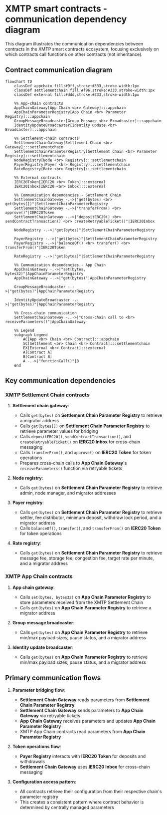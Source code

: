 # XMTP smart contracts - communication dependency diagram

This diagram illustrates the communication dependencies between contracts in the XMTP smart contracts ecosystem, focusing exclusively on which contracts call functions on other contracts (not inheritance).

## Contract communication diagram

```mermaid
flowchart TD
    classDef appchain fill:#9ff,stroke:#333,stroke-width:1px
    classDef settlementchain fill:#f96,stroke:#333,stroke-width:1px
    classDef external fill:#ddd,stroke:#333,stroke-width:1px

    %% App-chain contracts
    AppChainGateway[App Chain <br> Gateway]:::appchain
    AppChainParameterRegistry[App Chain <br> Parameter Registry]:::appchain
    GroupMessageBroadcaster[Group Message <br> Broadcaster]:::appchain
    IdentityUpdateBroadcaster[Identity Update <br> Broadcaster]:::appchain

    %% Settlement-chain contracts
    SettlementChainGateway[Settlement Chain <br> Gateway]:::settlementchain
    SettlementChainParameterRegistry[Settlement Chain <br> Parameter Registry]:::settlementchain
    NodeRegistry[Node <br> Registry]:::settlementchain
    PayerRegistry[Payer <br> Registry]:::settlementchain
    RateRegistry[Rate <br> Registry]:::settlementchain

    %% External contracts
    IERC20Token[IERC20 <br> Token]:::external
    IERC20Inbox[IERC20 <br> Inbox]:::external

    %% Communication dependencies - Settlement Chain
    SettlementChainGateway -.->|"get(bytes) <br> get(bytes[])"|SettlementChainParameterRegistry
    SettlementChainGateway -.->|"transferFrom() <br> approve()"|IERC20Token
    SettlementChainGateway -.->|"depositERC20() <br> sendContractTransaction() <br> createRetryableTicket()"|IERC20Inbox

    NodeRegistry -.->|"get(bytes)"|SettlementChainParameterRegistry

    PayerRegistry -.->|"get(bytes)"|SettlementChainParameterRegistry
    PayerRegistry -.->|"balanceOf() <br> transfer() <br> transferFrom()"|IERC20Token

    RateRegistry -.->|"get(bytes)"|SettlementChainParameterRegistry

    %% Communication dependencies - App Chain
    AppChainGateway -.->|"set(bytes, bytes32)"|AppChainParameterRegistry
    AppChainGateway -.->|"get(bytes)"|AppChainParameterRegistry

    GroupMessageBroadcaster -.->|"get(bytes)"|AppChainParameterRegistry

    IdentityUpdateBroadcaster -.->|"get(bytes)"|AppChainParameterRegistry

    %% Cross-chain communication
    SettlementChainGateway -..->|"Cross-chain call to <br> receiveParameters()"|AppChainGateway

    %% Legend
    subgraph Legend
        AC[App <br> Chain <br> Contract]:::appchain
        SC[Settlement <br> Chain <br> Contract]:::settlementchain
        EX[External <br> Contract]:::external
        A[Contract A]
        B[Contract B]
        A -.->|"functionCall()"|B
    end
```

## Key communication dependencies

### XMTP Settlement Chain contracts

1. **Settlement chain gateway**:

    - Calls `get(bytes)` on **Settlement Chain Parameter Registry** to retrieve a migrator address
    - Calls `get(bytes[])` on **Settlement Chain Parameter Registry** to retrieve parameter values for bridging
    - Calls `depositERC20()`, `sendContractTransaction()`, and `createRetryableTicket()` on **IERC20 Inbox** for cross-chain messaging
    - Calls `transferFrom()`, and `approve()` on **IERC20 Token** for token operations
    - Prepares cross-chain calls to **App Chain Gateway**'s `receiveParameters()` function via retryable tickets

2. **Node registry**:

    - Calls `get(bytes)` on **Settlement Chain Parameter Registry** to retrieve admin, node manager, and migrator addresses

3. **Payer registry**:

    - Calls `get(bytes)` on **Settlement Chain Parameter Registry** to retrieve settler, fee distributor, minimum deposit, withdraw lock period, and a migrator address
    - Calls `balanceOf()`, `transfer()`, and `transferFrom()` on **IERC20 Token** for token operations

4. **Rate registry**:

    - Calls `get(bytes)` on **Settlement Chain Parameter Registry** to retrieve message fee, storage fee, congestion fee, target rate per minute, and a migrator address

### XMTP App Chain contracts

1. **App chain gateway**:

    - Calls `set(bytes, bytes32)` on **App Chain Parameter Registry** to store parameters received from the XMTP Settlement Chain
    - Calls `get(bytes)` on **App Chain Parameter Registry** to retrieve a migrator address

2. **Group message broadcaster**:

    - Calls `get(bytes)` on **App Chain Parameter Registry** to retrieve min/max payload sizes, pause status, and a migrator address

3. **Identity update broadcaster**:

    - Calls `get(bytes)` on **App Chain Parameter Registry** to retrieve min/max payload sizes, pause status, and a migrator address

## Primary communication flows

1. **Parameter bridging flow**:

    - **Settlement Chain Gateway** reads parameters from **Settlement Chain Parameter Registry**
    - **Settlement Chain Gateway** sends parameters to **App Chain Gateway** via retryable tickets
    - **App Chain Gateway** receives parameters and updates **App Chain Parameter Registry**
    - XMTP App Chain contracts read parameters from **App Chain Parameter Registry**

2. **Token operations flow**:

    - **Payer Registry** interacts with **IERC20 Token** for deposits and withdrawals
    - **Settlement Chain Gateway** uses **IERC20 Inbox** for cross-chain messaging

3. **Configuration access pattern**:
    - All contracts retrieve their configuration from their respective chain's parameter registry
    - This creates a consistent pattern where contract behavior is determined by centrally managed parameters
